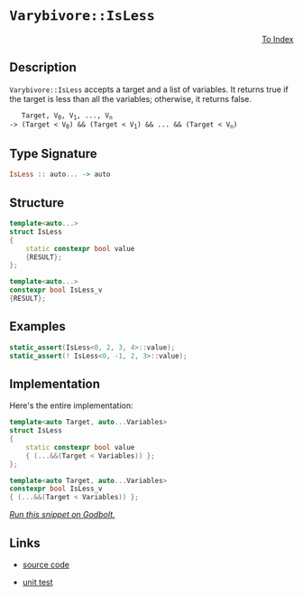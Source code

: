 <!-- Copyright 2024 Feng Mofan
SPDX-License-Identifier: Apache-2.0 -->

# `Varybivore::IsLess`

<p style='text-align: right;'><a href="../../../index.md#arithmetic-examinations">To Index</a></p>

## Description

`Varybivore::IsLess` accepts a target and a list of variables.
It returns true if the target is less than all the variables;
otherwise, it returns false.

<pre><code>   Target, V<sub>0</sub>, V<sub>1</sub>, ..., V<sub>n</sub>
-> (Target &lt; V<sub>0</sub>) && (Target &lt; V<sub>1</sub>) && ... && (Target &lt; V<sub>n</sub>)</code></pre>

## Type Signature

```Haskell
IsLess :: auto... -> auto
```

## Structure

```C++
template<auto...>
struct IsLess
{
    static constexpr bool value
    {RESULT};
};

template<auto...>
constexpr bool IsLess_v
{RESULT};
```

## Examples

```C++
static_assert(IsLess<0, 2, 3, 4>::value);
static_assert(! IsLess<0, -1, 2, 3>::value);
```

## Implementation

Here's the entire implementation:

```C++
template<auto Target, auto...Variables>
struct IsLess
{
    static constexpr bool value
    { (...&&(Target < Variables)) };
};

template<auto Target, auto...Variables>
constexpr bool IsLess_v
{ (...&&(Target < Variables)) };
```

[*Run this snippet on Godbolt.*](https://godbolt.org/#z:OYLghAFBqd5QCxAYwPYBMCmBRdBLAF1QCcAaPECAMzwBtMA7AQwFtMQByARg9KtQYEAysib0QXACx8BBAKoBnTAAUAHpwAMvAFYTStJg1DIApACYAQuYukl9ZATwDKjdAGFUtAK4sGISQCspK4AMngMmAByPgBGmMQSAOykAA6oCoRODB7evnppGY4CYRHRLHEJXABstpj2RQxCBEzEBDk%2BfoG19VlNLQQlUbHxSbbNre15XGP9g2UVElUAlLaoXsTI7BwEmCwpBjsmAMxuTF5EANQAKi3AmASkF2dEAHRvAGoteEwx9ArH2BMGgAggoCMQvA4LgBJBQhTAKf4gkyJKwgi4Yi5gpiOZAXNAMMGYVQpYgXGKoTwXABuYi8mCBwMxFxRFguEDeL3MVW5EBuxDuBBZJwun2I31%2BCKWSxZiQAIsc0cCUQqjkrGTs9gcGSdnqhrrd7o89ZyxRK/gDGQSiSSyRSqbD4YiAPrUxms9mc7m8/mC4VuUVfH5/aWy1XqkEAegAVLG4/HI4yY7GrtghFc44mo/Gc9Gs8qQdjcc6mIj4gQII6Ef8ThpHmZHkdHpIASAQLTvJglorGUW8MgS2XWhAwGAYXDq8c3HWLgBaaYXBsXI6t9t0ruKjgrWicAK8PwcLSkVCcNzWaxYtYbTAssxHHikAiaLcrADWIACZheiTMkgAHH%2BAQaAAnJ%2BGhVH%2BTY7hwki8CwEgaHWB5HieHC8AoIB1k%2Bh5bqQcCwDAiAgGsBApOc5CUGgex0PEkSsFsqh/lUs5VJIFzAMgeJSC8Zi8Jg%2BBEOK6B6PwggiGI7BSDIgiKCo6g4aQujTAA7sQTApJwPDbru%2B7PsenAAPLnGRQqoFQFyMcxrHsZxFzcWY7IeNR9BkuY95LLw2FaCsEBIFRKQ0WQFAQP5gUgMAUgNjQtA7MQGEQDEekxOELQAJ6abwyXMMQqUGTE2iYA4GWkFRbCCAZDC0OlClYDEXjAKctC0Bh3C8FgLCGMA4g1XgxCFY41IInpxKFecWwPuEOzQUetB4DEak5R4WB6eCeDwa1pCDcQFJKHKuydbNRjPisVAGMACjvHgmDKQZKSMMVonCKI4hSY9slqHpSn6J1KDnpY%2BhzRhkArKgKQNC1s5gugxxyqYljWGYKFbUJQ3A90/VZC4DDuJ4HR6KE4RDOUIzTAUmQCJMfik%2Bk5MMHMwyVOjDi9OMbS41MTMNH0rT08TjPYhM7NUzMPOE/MJMrAoV6bBI2kcHupDIbwqEWUxLFsRxXGSDx7K4IQJC3u5nnHSsCCYEwWAJBAb7%2BEcLzAUciSSBoki/lUiEBFUwH6JwsGkPB94vFU1R/sBf7VAEkhcAEDs1Er%2BlobYmGPsdeGEb5xHGeRwWhS5dFsJwLQsNSiSzkw%2BIGEYdnAS8XAvEe/H60JImyOJL3SG9SgfQpugNqp6kZXLCvx6hRmkecFxmU8xDF6X5fIJXwDV7X9eOagznxIbZgeSnOE%2BX568BS5FEhYfYVFyXs4L51XDAVwdbRbF8WJQpWVpcVb85XlBVFRtpWMAQCqVU9K1Xqo1ZqxV2oHS2EefAfVmaDRag3VQo0djFUmnUPSs15ppSWjAzy4p1oPi2jtTAe0OpGEOqAPefAzoXSujdO6B4HyPTbpJDush3rySPL3b6R04ZWH%2BtgoG1tjxgyyBDKGMMBEIyRvEFGIjJZ1Axs4CArhKb42xrzBY1NChZA0bo2m2iSacxZv0AxpiBDcwGGLBmegBZs1yMLBxxjKiS2lpJIeukFIqwvnPCunVl51w0LrASBs3JcB3l5F8pAzYWxGKI6CfsA41xdokGOiREhHFdpIVi0wR6cHQsnaJPl05IBIiZE%2BudaL0ULjPayLAFDUjxNSW%2BLxtRgj4mE5u0xWHPXYdJeQXduE6BAE2fuGlWpeMVnpUeWdTLmSLg0ppLS2kdKFBAJyR9N5uSOFE1OGdqlBUomfFy7ZkApBSK6W%2Bzp1klnqR3OgT9KAvyPJ/aqD53nf36sVf%2B5VKrVVgZgOqDUxAQI2lAyh%2BDSBwIxog4aKDkBjXQYITBClsELVSnglahDiokPSGQ/alDwjUO8rQpg51LrXVuvdDafSJISA4TJYZn0xl8OMH9Gwwj4Ag3EQIFqkYoa/XhpYRGytkZ4CwIoyxfg1HYwsQTUodjDENAsWTBorj7HKOZlY1mFi7AqMaKzTV0wHH6uNbYvmstVjrBlpEn28tvEoU4NPFgyzmk0jWTiBEGy9aCUNpE42e9Tbm0tpQOWySQBmBrkcI4AQgJR0QrGxIEEZk%2BMKUnLCJtSDvkkIkHi6SuBSGAmkh2XBkjQSOE65WGaSly14mm51ic62bXiBkZwkggA)

## Links

- [source code](../../../../conceptrodon/varybivore/is_less.hpp)

- [unit test](../../../../tests/unit/metafunctions/varybivore/is_less.test.hpp)
